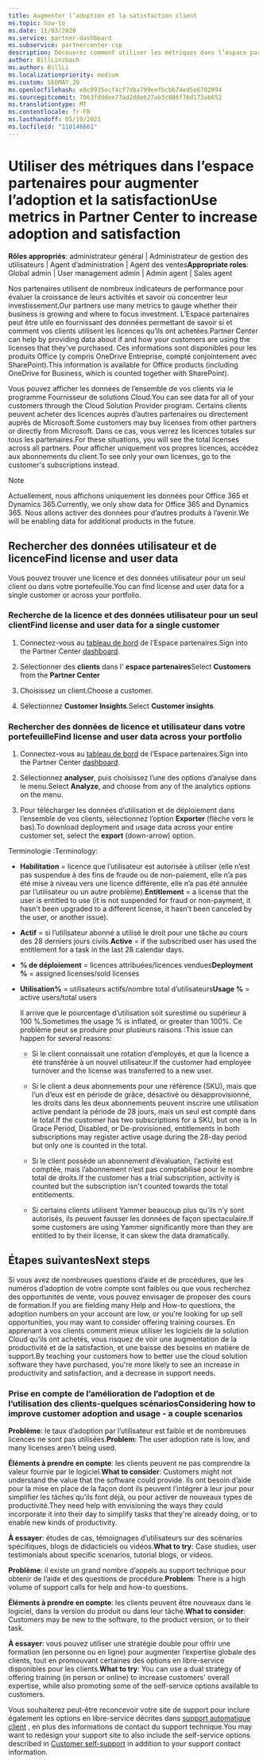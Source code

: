 ```yaml
---
title: Augmenter l’adoption et la satisfaction client
ms.topic: how-to
ms.date: 11/03/2020
ms.service: partner-dashboard
ms.subservice: partnercenter-csp
description: Découvrez comment utiliser les métriques dans l’espace partenaires. Les mesures peuvent indiquer si votre entreprise augmente, comment les clients utilisent leurs licences et où concentrer leurs investissements.
author: BillLinzbach
ms.author: BillLi
ms.localizationpriority: medium
ms.custom: SEOMAY.20
ms.openlocfilehash: e8c0935ecf4cf7dba799eefbcbb74ed5e6702994
ms.sourcegitcommit: 7063fdddee77ad2d8e627ab3c806f76d173ab652
ms.translationtype: MT
ms.contentlocale: fr-FR
ms.lasthandoff: 05/19/2021
ms.locfileid: "110146661"
---
```

# <a name="use-metrics-in-partner-center-to-increase-adoption-and-satisfaction"></a><span data-ttu-id="2ecb4-104">Utiliser des métriques dans l’espace partenaires pour augmenter l’adoption et la satisfaction</span><span class="sxs-lookup"><span data-stu-id="2ecb4-104">Use metrics in Partner Center to increase adoption and satisfaction</span></span>

<span data-ttu-id="2ecb4-105">**Rôles appropriés**: administrateur général | Administrateur de gestion des utilisateurs | Agent d’administration | Agent des ventes</span><span class="sxs-lookup"><span data-stu-id="2ecb4-105">**Appropriate roles**: Global admin | User management admin | Admin agent | Sales agent</span></span>

<span data-ttu-id="2ecb4-106">Nos partenaires utilisent de nombreux indicateurs de performance pour évaluer la croissance de leurs activités et savoir où concentrer leur investissement.</span><span class="sxs-lookup"><span data-stu-id="2ecb4-106">Our partners use many metrics to gauge whether their business is growing and where to focus investment.</span></span> <span data-ttu-id="2ecb4-107">L’Espace partenaires peut être utile en fournissant des données permettant de savoir si et comment vos clients utilisent les licences qu’ils ont achetées.</span><span class="sxs-lookup"><span data-stu-id="2ecb4-107">Partner Center can help by providing data about if and how your customers are using the licenses that they've purchased.</span></span> <span data-ttu-id="2ecb4-108">Ces informations sont disponibles pour les produits Office (y compris OneDrive&nbsp;Entreprise, compté conjointement avec SharePoint).</span><span class="sxs-lookup"><span data-stu-id="2ecb4-108">This information is available for Office products (including OneDrive for Business, which is counted together with SharePoint).</span></span>

<span data-ttu-id="2ecb4-109">Vous pouvez afficher les données de l’ensemble de vos clients via le programme Fournisseur de solutions Cloud.</span><span class="sxs-lookup"><span data-stu-id="2ecb4-109">You can see data for all of your customers through the Cloud Solution Provider program.</span></span> <span data-ttu-id="2ecb4-110">Certains clients peuvent acheter des licences auprès d’autres partenaires ou directement auprès de Microsoft.</span><span class="sxs-lookup"><span data-stu-id="2ecb4-110">Some customers may buy licenses from other partners or directly from Microsoft.</span></span> <span data-ttu-id="2ecb4-111">Dans ce cas, vous verrez les licences totales sur tous les partenaires.</span><span class="sxs-lookup"><span data-stu-id="2ecb4-111">For these situations, you will see the total licenses across all partners.</span></span> <span data-ttu-id="2ecb4-112">Pour afficher uniquement vos propres licences, accédez aux abonnements du client.</span><span class="sxs-lookup"><span data-stu-id="2ecb4-112">To see only your own licenses, go to the customer's subscriptions instead.</span></span>

> [!NOTE]  
> <span data-ttu-id="2ecb4-113">Actuellement, nous affichons uniquement les données pour Office 365 et Dynamics 365.</span><span class="sxs-lookup"><span data-stu-id="2ecb4-113">Currently, we only show data for Office 365 and Dynamics 365.</span></span> <span data-ttu-id="2ecb4-114">Nous allons activer des données pour d’autres produits à l’avenir.</span><span class="sxs-lookup"><span data-stu-id="2ecb4-114">We will be enabling data for additional products in the future.</span></span>

## <a name="find-license-and-user-data"></a><span data-ttu-id="2ecb4-115">Rechercher des données utilisateur et de licence</span><span class="sxs-lookup"><span data-stu-id="2ecb4-115">Find license and user data</span></span>

<span data-ttu-id="2ecb4-116">Vous pouvez trouver une licence et des données utilisateur pour un seul client ou dans votre portefeuille.</span><span class="sxs-lookup"><span data-stu-id="2ecb4-116">You can find license and user data for a single customer or across your portfolio.</span></span>

### <a name="find-license-and-user-data-for-a-single-customer"></a><span data-ttu-id="2ecb4-117">Recherche de la licence et des données utilisateur pour un seul client</span><span class="sxs-lookup"><span data-stu-id="2ecb4-117">Find license and user data for a single customer</span></span>

1. <span data-ttu-id="2ecb4-118">Connectez-vous au [tableau de bord](https://partner.microsoft.com/dashboard) de l’Espace partenaires.</span><span class="sxs-lookup"><span data-stu-id="2ecb4-118">Sign into the Partner Center [dashboard](https://partner.microsoft.com/dashboard).</span></span>

2. <span data-ttu-id="2ecb4-119">Sélectionner des **clients** dans l' **espace partenaires**</span><span class="sxs-lookup"><span data-stu-id="2ecb4-119">Select **Customers** from the **Partner Center**</span></span>

3. <span data-ttu-id="2ecb4-120">Choisissez un client.</span><span class="sxs-lookup"><span data-stu-id="2ecb4-120">Choose a customer.</span></span>

4. <span data-ttu-id="2ecb4-121">Sélectionnez **Customer Insights**.</span><span class="sxs-lookup"><span data-stu-id="2ecb4-121">Select **Customer insights**.</span></span>

### <a name="find-license-and-user-data-across-your-portfolio"></a><span data-ttu-id="2ecb4-122">Rechercher des données de licence et utilisateur dans votre portefeuille</span><span class="sxs-lookup"><span data-stu-id="2ecb4-122">Find license and user data across your portfolio</span></span>

1. <span data-ttu-id="2ecb4-123">Connectez-vous au [tableau de bord](https://partner.microsoft.com/dashboard) de l’Espace partenaires.</span><span class="sxs-lookup"><span data-stu-id="2ecb4-123">Sign into the Partner Center [dashboard](https://partner.microsoft.com/dashboard).</span></span>

2. <span data-ttu-id="2ecb4-124">Sélectionnez **analyser**, puis choisissez l’une des options d’analyse dans le menu.</span><span class="sxs-lookup"><span data-stu-id="2ecb4-124">Select **Analyze**, and choose from any of the analytics options on the menu.</span></span>

3. <span data-ttu-id="2ecb4-125">Pour télécharger les données d’utilisation et de déploiement dans l’ensemble de vos clients, sélectionnez l’option **Exporter** (flèche vers le bas).</span><span class="sxs-lookup"><span data-stu-id="2ecb4-125">To download deployment and usage data across your entire customer set, select the **export** (down-arrow) option.</span></span>

<span data-ttu-id="2ecb4-126">Terminologie :</span><span class="sxs-lookup"><span data-stu-id="2ecb4-126">Terminology:</span></span>

- <span data-ttu-id="2ecb4-127">**Habilitation** = licence que l’utilisateur est autorisée à utiliser (elle n’est pas suspendue à des fins de fraude ou de non-paiement, elle n’a pas été mise à niveau vers une licence différente, elle n’a pas été annulée par l’utilisateur ou un autre problème).</span><span class="sxs-lookup"><span data-stu-id="2ecb4-127">**Entitlement** = a license that the user is entitled to use (it is not suspended for fraud or non-payment, it hasn't been upgraded to a different license, it hasn't been canceled by the user, or another issue).</span></span>

- <span data-ttu-id="2ecb4-128">**Actif** = si l’utilisateur abonné a utilisé le droit pour une tâche au cours des 28 derniers jours civils.</span><span class="sxs-lookup"><span data-stu-id="2ecb4-128">**Active** = if the subscribed user has used the entitlement for a task in the last 28 calendar days.</span></span>

- <span data-ttu-id="2ecb4-129">**% de déploiement**&nbsp;=&nbsp;licences attribuées/licences vendues</span><span class="sxs-lookup"><span data-stu-id="2ecb4-129">**Deployment %** = assigned licenses/sold licenses</span></span>

- <span data-ttu-id="2ecb4-130">**Utilisation%** = utilisateurs actifs/nombre total d’utilisateurs</span><span class="sxs-lookup"><span data-stu-id="2ecb4-130">**Usage %** = active users/total users</span></span>

   <span data-ttu-id="2ecb4-131">Il arrive que le pourcentage d’utilisation soit surestimé ou supérieur à 100&nbsp;%.</span><span class="sxs-lookup"><span data-stu-id="2ecb4-131">Sometimes the usage % is inflated, or greater than 100%.</span></span> <span data-ttu-id="2ecb4-132">Ce problème peut se produire pour plusieurs raisons :</span><span class="sxs-lookup"><span data-stu-id="2ecb4-132">This issue can happen for several reasons:</span></span>

  - <span data-ttu-id="2ecb4-133">Si le client connaissait une rotation d’employés, et que la licence a été transférée à un nouvel utilisateur.</span><span class="sxs-lookup"><span data-stu-id="2ecb4-133">If the customer had employee turnover and the license was transferred to a new user.</span></span>

  - <span data-ttu-id="2ecb4-134">Si le client a deux abonnements pour une référence (SKU), mais que l’un d’eux est en période de grâce, désactivé ou désapprovisionné, les droits dans les deux abonnements peuvent inscrire une utilisation active pendant la période de 28 jours, mais un seul est compté dans le total.</span><span class="sxs-lookup"><span data-stu-id="2ecb4-134">If the customer has two subscriptions for a SKU, but one is In Grace Period, Disabled, or De-provisioned, entitlements in both subscriptions may register active usage during the 28-day period but only one is counted in the total.</span></span>

  - <span data-ttu-id="2ecb4-135">Si le client possède un abonnement d’évaluation, l’activité est comptée, mais l’abonnement n’est pas comptabilisé pour le nombre total de droits.</span><span class="sxs-lookup"><span data-stu-id="2ecb4-135">If the customer has a trial subscription, activity is counted but the subscription isn't counted towards the total entitlements.</span></span>

  - <span data-ttu-id="2ecb4-136">Si certains clients utilisent Yammer beaucoup plus qu’ils n’y sont autorisés, ils peuvent fausser les données de façon spectaculaire.</span><span class="sxs-lookup"><span data-stu-id="2ecb4-136">If some customers are using Yammer significantly more than they are entitled to by their license, it can skew the data dramatically.</span></span>

## <a name="next-steps"></a><span data-ttu-id="2ecb4-137">Étapes suivantes</span><span class="sxs-lookup"><span data-stu-id="2ecb4-137">Next steps</span></span>

<span data-ttu-id="2ecb4-138">Si vous avez de nombreuses questions d’aide et de procédures, que les numéros d’adoption de votre compte sont faibles ou que vous recherchez des opportunités de vente, vous pouvez envisager de proposer des cours de formation.</span><span class="sxs-lookup"><span data-stu-id="2ecb4-138">If you are fielding many Help and How-to questions, the adoption numbers on your account are low, or you're looking for up sell opportunities, you may want to consider offering training courses.</span></span> <span data-ttu-id="2ecb4-139">En apprenant à vos clients comment mieux utiliser les logiciels de la solution Cloud qu’ils ont achetés, vous risquez de voir une augmentation de la productivité et de la satisfaction, et une baisse des besoins en matière de support.</span><span class="sxs-lookup"><span data-stu-id="2ecb4-139">By teaching your customers how to better use the cloud solution software they have purchased, you're more likely to see an increase in productivity and satisfaction, and a decrease in support needs.</span></span>

### <a name="considering-how-to-improve-customer-adoption-and-usage---a-couple-scenarios"></a><span data-ttu-id="2ecb4-140">Prise en compte de l’amélioration de l’adoption et de l’utilisation des clients-quelques scénarios</span><span class="sxs-lookup"><span data-stu-id="2ecb4-140">Considering how to improve customer adoption and usage - a couple scenarios</span></span>

<span data-ttu-id="2ecb4-141">**Problème**: le taux d’adoption par l’utilisateur est faible et de nombreuses licences ne sont pas utilisées.</span><span class="sxs-lookup"><span data-stu-id="2ecb4-141">**Problem**: The user adoption rate is low, and many licenses aren't being used.</span></span>

<span data-ttu-id="2ecb4-142">**Éléments à prendre en compte**: les clients peuvent ne pas comprendre la valeur fournie par le logiciel.</span><span class="sxs-lookup"><span data-stu-id="2ecb4-142">**What to consider**: Customers might not understand the value that the software could provide.</span></span> <span data-ttu-id="2ecb4-143">Ils ont besoin d’aide pour la mise en place de la façon dont ils peuvent l’intégrer à leur jour pour simplifier les tâches qu’ils font déjà, ou pour activer de nouveaux types de productivité.</span><span class="sxs-lookup"><span data-stu-id="2ecb4-143">They need help with envisioning the ways they could incorporate it into their day to simplify tasks that they're already doing, or to enable new kinds of productivity.</span></span>

<span data-ttu-id="2ecb4-144">**À essayer**: études de cas, témoignages d’utilisateurs sur des scénarios spécifiques, blogs de didacticiels ou vidéos.</span><span class="sxs-lookup"><span data-stu-id="2ecb4-144">**What to try**: Case studies, user testimonials about specific scenarios, tutorial blogs, or videos.</span></span>

<span data-ttu-id="2ecb4-145">**Problème**: il existe un grand nombre d’appels au support technique pour obtenir de l’aide et des questions de procédure.</span><span class="sxs-lookup"><span data-stu-id="2ecb4-145">**Problem**: There is a high volume of support calls for help and how-to questions.</span></span>

<span data-ttu-id="2ecb4-146">**Éléments à prendre en compte**: les clients peuvent être nouveaux dans le logiciel, dans la version du produit ou dans leur tâche.</span><span class="sxs-lookup"><span data-stu-id="2ecb4-146">**What to consider**: Customers may be new to the software, to the product version, or to their task.</span></span>

<span data-ttu-id="2ecb4-147">**À essayer**: vous pouvez utiliser une stratégie double pour offrir une formation (en personne ou en ligne) pour augmenter l’expertise globale des clients, tout en promouvant certaines des options en libre-service disponibles pour les clients.</span><span class="sxs-lookup"><span data-stu-id="2ecb4-147">**What to try**: You can use a dual strategy of offering training (in person or online) to increase customers' overall expertise, while also promoting some of the self-service options available to customers.</span></span>

<span data-ttu-id="2ecb4-148">Vous souhaiterez peut-être reconcevoir votre site de support pour inclure également les options en libre-service décrites dans [support automatique client](customer-self-support.md) , en plus des informations de contact du support technique.</span><span class="sxs-lookup"><span data-stu-id="2ecb4-148">You may want to redesign your support site to also include the self-service options described in [Customer self-support](customer-self-support.md) in addition to your support contact information.</span></span>

